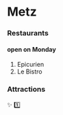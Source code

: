 # Metz 
### Restaurants 
#### open on Monday
1. Epicurien
1. Le Bistro
### Attractions
:sparkles:
:one:

